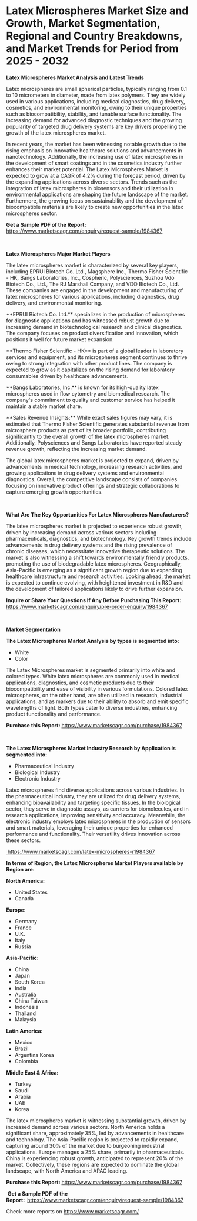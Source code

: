 <p><h1>Latex Microspheres Market Size and Growth, Market Segmentation, Regional and Country Breakdowns, and Market Trends for Period from 2025 -  2032</h1></p><p><strong>Latex Microspheres Market Analysis and Latest Trends</strong></p>
<p><p>Latex microspheres are small spherical particles, typically ranging from 0.1 to 10 micrometers in diameter, made from latex polymers. They are widely used in various applications, including medical diagnostics, drug delivery, cosmetics, and environmental monitoring, owing to their unique properties such as biocompatibility, stability, and tunable surface functionality. The increasing demand for advanced diagnostic techniques and the growing popularity of targeted drug delivery systems are key drivers propelling the growth of the latex microspheres market.</p><p>In recent years, the market has been witnessing notable growth due to the rising emphasis on innovative healthcare solutions and advancements in nanotechnology. Additionally, the increasing use of latex microspheres in the development of smart coatings and in the cosmetics industry further enhances their market potential. The Latex Microspheres Market is expected to grow at a CAGR of 4.2% during the forecast period, driven by the expanding applications across diverse sectors. Trends such as the integration of latex microspheres in biosensors and their utilization in environmental applications are shaping the future landscape of the market. Furthermore, the growing focus on sustainability and the development of biocompatible materials are likely to create new opportunities in the latex microspheres sector.</p></p>
<p><strong>Get a Sample PDF of the Report:&nbsp;</strong> <a href="https://www.marketscagr.com/enquiry/request-sample/1984367?utm_campaign=2216&utm_medium=2&utm_source=Github&utm_content=ia&utm_term=30012025&utm_id=latex-microspheres">https://www.marketscagr.com/enquiry/request-sample/1984367</a></p>
<p>&nbsp;</p>
<p><strong>Latex Microspheres Major Market Players</strong></p>
<p><p>The latex microspheres market is characterized by several key players, including EPRUI Biotech Co. Ltd., Magsphere Inc., Thermo Fisher Scientific - HK, Bangs Laboratories, Inc., Cospheric, Polysciences, Suzhou Vdo Biotech Co., Ltd., The RJ Marshall Company, and VDO Biotech Co., Ltd. These companies are engaged in the development and manufacturing of latex microspheres for various applications, including diagnostics, drug delivery, and environmental monitoring.</p><p>**EPRUI Biotech Co. Ltd.** specializes in the production of microspheres for diagnostic applications and has witnessed robust growth due to increasing demand in biotechnological research and clinical diagnostics. The company focuses on product diversification and innovation, which positions it well for future market expansion.</p><p>**Thermo Fisher Scientific - HK** is part of a global leader in laboratory services and equipment, and its microspheres segment continues to thrive owing to strong integration with other product lines. The company is expected to grow as it capitalizes on the rising demand for laboratory consumables driven by healthcare advancements.</p><p>**Bangs Laboratories, Inc.** is known for its high-quality latex microspheres used in flow cytometry and biomedical research. The company's commitment to quality and customer service has helped it maintain a stable market share. </p><p>**Sales Revenue Insights:** While exact sales figures may vary, it is estimated that Thermo Fisher Scientific generates substantial revenue from microsphere products as part of its broader portfolio, contributing significantly to the overall growth of the latex microspheres market. Additionally, Polysciences and Bangs Laboratories have reported steady revenue growth, reflecting the increasing market demand.</p><p>The global latex microspheres market is projected to expand, driven by advancements in medical technology, increasing research activities, and growing applications in drug delivery systems and environmental diagnostics. Overall, the competitive landscape consists of companies focusing on innovative product offerings and strategic collaborations to capture emerging growth opportunities.</p></p>
<p>&nbsp;</p>
<p><strong>What Are The Key Opportunities For Latex Microspheres Manufacturers?</strong></p>
<p><p>The latex microspheres market is projected to experience robust growth, driven by increasing demand across various sectors including pharmaceuticals, diagnostics, and biotechnology. Key growth trends include advancements in drug delivery systems and the rising prevalence of chronic diseases, which necessitate innovative therapeutic solutions. The market is also witnessing a shift towards environmentally friendly products, promoting the use of biodegradable latex microspheres. Geographically, Asia-Pacific is emerging as a significant growth region due to expanding healthcare infrastructure and research activities. Looking ahead, the market is expected to continue evolving, with heightened investment in R&D and the development of tailored applications likely to drive further expansion.</p></p>
<p><strong>Inquire or Share Your Questions If Any Before Purchasing This Report:</strong> <a href="https://www.marketscagr.com/enquiry/pre-order-enquiry/1984367?utm_campaign=2216&utm_medium=2&utm_source=Github&utm_content=ia&utm_term=30012025&utm_id=latex-microspheres">https://www.marketscagr.com/enquiry/pre-order-enquiry/1984367</a></p>
<p>&nbsp;</p>
<p><strong>Market Segmentation</strong></p>
<p><strong>The Latex Microspheres Market Analysis by types is segmented into:</strong></p>
<p><ul><li>White</li><li>Color</li></ul></p>
<p><p>The Latex Microspheres market is segmented primarily into white and colored types. White latex microspheres are commonly used in medical applications, diagnostics, and cosmetic products due to their biocompatibility and ease of visibility in various formulations. Colored latex microspheres, on the other hand, are often utilized in research, industrial applications, and as markers due to their ability to absorb and emit specific wavelengths of light. Both types cater to diverse industries, enhancing product functionality and performance.</p></p>
<p><strong>Purchase this Report:&nbsp;</strong><a href="https://www.marketscagr.com/purchase/1984367?utm_campaign=2216&utm_medium=2&utm_source=Github&utm_content=ia&utm_term=30012025&utm_id=latex-microspheres">https://www.marketscagr.com/purchase/1984367</a></p>
<p>&nbsp;</p>
<p><strong>The Latex Microspheres Market Industry Research by Application is segmented into:</strong></p>
<p><ul><li>Pharmaceutical Industry</li><li>Biological Industry</li><li>Electronic Industry</li></ul></p>
<p><p>Latex microspheres find diverse applications across various industries. In the pharmaceutical industry, they are utilized for drug delivery systems, enhancing bioavailability and targeting specific tissues. In the biological sector, they serve in diagnostic assays, as carriers for biomolecules, and in research applications, improving sensitivity and accuracy. Meanwhile, the electronic industry employs latex microspheres in the production of sensors and smart materials, leveraging their unique properties for enhanced performance and functionality. Their versatility drives innovation across these sectors.</p></p>
<p><a href="https://www.marketscagr.com/latex-microspheres-r1984367?utm_campaign=2216&utm_medium=2&utm_source=Github&utm_content=ia&utm_term=30012025&utm_id=latex-microspheres">&nbsp;https://www.marketscagr.com/latex-microspheres-r1984367</a></p>
<p><strong>In terms of Region, the Latex Microspheres Market Players available by Region are:</strong></p>
<p>
    <p> <strong> North America: </strong>
        <ul>
            <li>United States</li>
            <li>Canada</li>
        </ul>
        </p> 
    <p> <strong> Europe: </strong>
        <ul>
            <li>Germany</li>
            <li>France</li>
            <li>U.K.</li>
            <li>Italy</li>
            <li>Russia</li>
        </ul>
        </p> 
    <p> <strong> Asia-Pacific: </strong>
        <ul>
            <li>China</li>
            <li>Japan</li>
            <li>South Korea</li>
            <li>India</li>
            <li>Australia</li>
            <li>China Taiwan</li>
            <li>Indonesia</li>
            <li>Thailand</li>
            <li>Malaysia</li>
        </ul>
        </p> 
    <p> <strong> Latin America: </strong>
        <ul>
            <li>Mexico</li>
            <li>Brazil</li>
            <li>Argentina Korea</li>
            <li>Colombia</li>
        </ul>
        </p> 
    <p> <strong> Middle East & Africa: </strong>
        <ul>
            <li>Turkey</li>
            <li>Saudi</li>
            <li>Arabia</li>
            <li>UAE</li>
            <li>Korea</li>
        </ul>
    </p>
    </p>
<p><p>The latex microspheres market is witnessing substantial growth, driven by increased demand across various sectors. North America holds a significant share, approximately 35%, led by advancements in healthcare and technology. The Asia-Pacific region is projected to rapidly expand, capturing around 30% of the market due to burgeoning industrial applications. Europe manages a 25% share, primarily in pharmaceuticals. China is experiencing robust growth, anticipated to represent 20% of the market. Collectively, these regions are expected to dominate the global landscape, with North America and APAC leading.</p></p>
<p><strong>Purchase this Report: </strong><a href="https://www.marketscagr.com/purchase/1984367?utm_campaign=2216&utm_medium=2&utm_source=Github&utm_content=ia&utm_term=30012025&utm_id=latex-microspheres">https://www.marketscagr.com/purchase/1984367</a></p>
<p>&nbsp;<strong>Get a Sample PDF of the Report:&nbsp;&nbsp;</strong><a href="https://www.marketscagr.com/enquiry/request-sample/1984367?utm_campaign=2216&utm_medium=2&utm_source=Github&utm_content=ia&utm_term=30012025&utm_id=latex-microspheres">https://www.marketscagr.com/enquiry/request-sample/1984367</a></p>
<p><strong></strong></p>
<p>Check more reports on <a href="https://www.marketscagr.com/?utm_campaign=2216&utm_medium=2&utm_source=Github&utm_content=ia&utm_term=30012025&utm_id=latex-microspheres">https://www.marketscagr.com/</a></p>